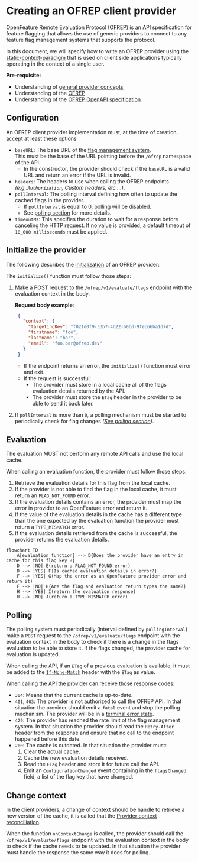 # Creating an OFREP client provider

OpenFeature Remote Evaluation Protocol (OFREP) is an API specification for feature flagging that allows the use of generic providers to connect to any feature flag management systems that supports the protocol.

In this document, we will specify how to write an OFREP provider using the [static-context-paradigm](https://openfeature.dev/specification/glossary/#static-context-paradigm) that is used on client side applications typically operating in the context of a single user. 

**Pre-requisite:**
- Understanding of [general provider concepts](https://openfeature.dev/docs/reference/concepts/provider/)
- Understanding of the [OFREP](../../README.md)
- Understanding of the [OFREP OpenAPI specification](../../service/openapi.yaml)

## Configuration
An OFREP client provider implementation must, at the time of creation, accept at least these options
- `baseURL`: The base URL of the [flag management system](https://openfeature.dev/specification/glossary#flag-management-system).  
  This must be the base of the URL pointing before the `/ofrep` namespace of the API.
  - In the constructor, the provider should check if the `baseURL` is a valid URL and return an error if the URL is invalid.
- `headers`: The headers to use when calling the OFREP endpoints *(e.g.:`Authorization`, Custom headers, etc ...)*.
- `pollInterval`: The polling interval defining how often to update the cached flags in the provider.
  - If `pollInterval` is equal to 0, polling will be disabled.
  - See [polling section](#polling) for more details.
- `timeoutMs`: This specifies the duration to wait for a response before canceling the HTTP request. If no value is provided, a default timeout of `10_000 milliseconds` must be applied.

## Initialize the provider
The following describes the [initialization](https://openfeature.dev/specification/sections/providers#24-initialization) of an OFREP provider:

The `initialize()` function must follow those steps:
1. Make a POST request to the `/ofrep/v1/evaluate/flags` endpoint with the evaluation context in the body.

   **Request body example**:
   ```json
    {
      "context": {
        "targetingKey": "f021d0f9-33b7-4b22-b0bd-9fec66ba1d7d",
        "firstname": "foo",
        "lastname": "bar",
        "email": "foo.bar@ofrep.dev"
      }
    }
   ```

    - If the endpoint returns an error, the `initialize()` function must error and exit.  
    - If the request is successful:
      - The provider must store in a local cache all of the flags evaluation details returned by the API. 
      - The provider must store the `ETag` header in the provider to be able to send it back later.
2. If `pollInterval` is more than `0`, a polling mechanism must be started to periodically check for flag changes *([See polling section](#polling))*.

## Evaluation
The evaluation MUST not perform any remote API calls and use the local cache.

When calling an evaluation function, the provider must follow those steps:
1. Retrieve the evaluation details for this flag from the local cache.
2. If the provider is not able to find the flag in the local cache, it must return an `FLAG_NOT_FOUND` error.
3. If the evaluation details contains an error, the provider must map the error in provider to an OpenFeature error and return it.
4. If the value of the evaluation details in the cache has a different type than the one expected by the evaluation function the provider must return a `TYPE_MISMATCH` error.
5. If the evaluation details retrieved from the cache is successful, the provider returns the evaluation details.


```mermaid
flowchart TD
    A[evaluation function] --> D{Does the provider have an entry in cache for this flag key ?}
    D --> |NO| E(return a FLAG_NOT_FOUND error)
    D --> |YES| F{Is cached evaluation details in error?} 
    F --> |YES| G(Map the error as an OpenFeature provider error and return it)
    F --> |NO| H{Are the flag and evaluation return types the same?}
    H --> |YES| I(return the evaluation response)
    H --> |NO| J(return a TYPE_MISMATCH error)
```

## Polling
The polling system must periodically (interval defined by `pollingInterval`) make a `POST` request to the `/ofrep/v1/evaluate/flags` endpoint with the evaluation context in the body to check if there is a change in the flags evaluation to be able to store it.
If the flags changed, the provider cache for evaluation is updated.

When calling the API, if an `ETag` of a previous evaluation is available, it must be added to the [`If-None-Match`](https://developer.mozilla.org/en-US/docs/Web/HTTP/Reference/Headers/If-None-Match) header with the `ETag` as value.

When calling the API the provider can receive those response codes:
- `304`: Means that the current cache is up-to-date.
- `401`, `403`: The provider is not authorized to call the OFREP API. In that situation the provider should emit a `fatal` event and stop the polling mechanism. The provider will be in a [terminal error state](https://openfeature.dev/specification/sections/flag-evaluation#requirement-177).
- `429`: The provider has reached the rate limit of the flag management system. In that situation the provider should read the `Retry-After` header from the response and ensure that no call to the endpoint happened before this date.
- `200`: The cache is outdated. In that situation the provider must:
  1. Clear the actual cache.
  2. Cache the new evaluation details received.
  3. Read the `ETag` header and store it for future call the API.
  4. Emit an `ConfigurationChanged` event containing in the `flagsChanged` field, a list of the flag key that have changed.

## Change context
In the client providers, a change of context should be handle to retrieve a new version of the cache, it is called that the [Provider context reconciliation](https://openfeature.dev/specification/sections/providers/#26-provider-context-reconciliation).

When the function `onContextChange` is called, the provider should call the `/ofrep/v1/evaluate/flags` endpoint with the evaluation context in the body to check if the cache needs to be updated. In that situation the provider must handle the response the same way it does for polling.